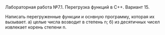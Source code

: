 Лабораторная работа №7.1. Перегрузка функций в C++. Вариант 15.

Написать перегруженные функции и оснвную программу, которая их вызывает.
а) целые числа возводит в степень n;
б) из десятичных чисел извлекает корень степени n.
